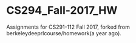 # CS294_Fall-2017_HW
Assignments for CS291-112 Fall 2017, forked from berkeleydeeprlcourse/homework(a year ago).
